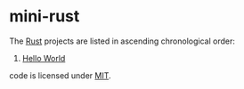 # mini-rust

The [Rust](https://www.rust-lang.org) projects are listed in ascending chronological order:

1. [Hello World](./hello_world)

code is licensed under [MIT](./LICENSE).
